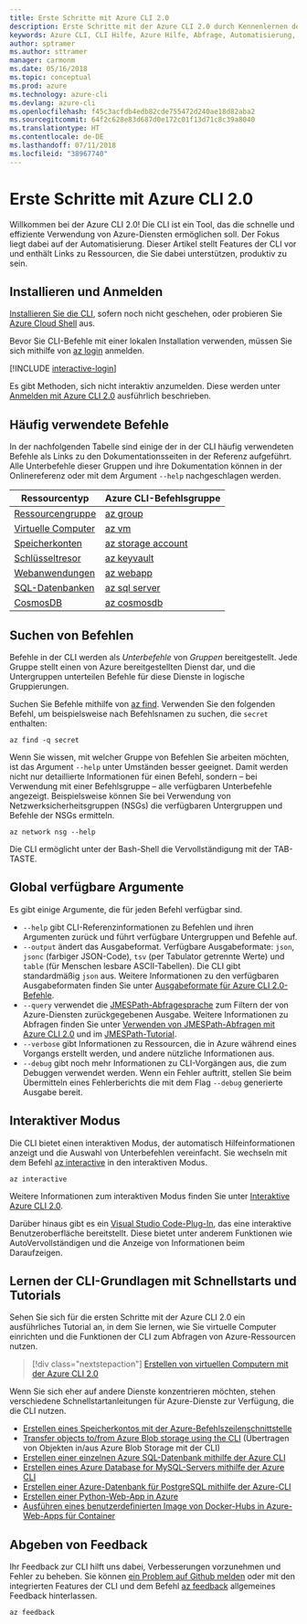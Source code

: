 ```yaml
---
title: Erste Schritte mit Azure CLI 2.0
description: Erste Schritte mit der Azure CLI 2.0 durch Kennenlernen der Befehlsgrundlagen.
keywords: Azure CLI, CLI Hilfe, Azure Hilfe, Abfrage, Automatisierung,
author: sptramer
ms.author: sttramer
manager: carmonm
ms.date: 05/16/2018
ms.topic: conceptual
ms.prod: azure
ms.technology: azure-cli
ms.devlang: azure-cli
ms.openlocfilehash: f45c3acfdb4edb82cde755472d240ae18d82aba2
ms.sourcegitcommit: 64f2c628e83d687d0e172c01f13d71c8c39a8040
ms.translationtype: HT
ms.contentlocale: de-DE
ms.lasthandoff: 07/11/2018
ms.locfileid: "38967740"
---
```

# <a name="get-started-with-azure-cli-20"></a>Erste Schritte mit Azure CLI 2.0

Willkommen bei der Azure CLI 2.0! Die CLI ist ein Tool, das die schnelle und effiziente Verwendung von Azure-Diensten ermöglichen soll. Der Fokus liegt dabei auf der Automatisierung. Dieser Artikel stellt Features der CLI vor und enthält Links zu Ressourcen, die Sie dabei unterstützen, produktiv zu sein.

## <a name="install-and-sign-in"></a>Installieren und Anmelden

[Installieren Sie die CLI](install-azure-cli.md), sofern noch nicht geschehen, oder probieren Sie [Azure Cloud Shell](/azure/cloud-shell/overview) aus.

Bevor Sie CLI-Befehle mit einer lokalen Installation verwenden, müssen Sie sich mithilfe von [az login](/cli/azure/reference-index#az-login) anmelden.

[!INCLUDE [interactive-login](includes/interactive-login.md)]

Es gibt Methoden, sich nicht interaktiv anzumelden. Diese werden unter [Anmelden mit Azure CLI 2.0](authenticate-azure-cli.md) ausführlich beschrieben.

## <a name="common-commands"></a>Häufig verwendete Befehle

In der nachfolgenden Tabelle sind einige der in der CLI häufig verwendeten Befehle als Links zu den Dokumentationsseiten in der Referenz aufgeführt.
Alle Unterbefehle dieser Gruppen und ihre Dokumentation können in der Onlinereferenz oder mit dem Argument `--help` nachgeschlagen werden.

| Ressourcentyp | Azure CLI-Befehlsgruppe |
|---------------|-------------------------|
| [Ressourcengruppe](/azure/azure-resource-manager/resource-group-overview) | [az group](/cli/azure/group) |
| [Virtuelle Computer](/azure/virtual-machines) | [az vm](/cli/azure/vm) |
| [Speicherkonten](/azure/storage/common/storage-introduction) | [az storage account](/cli/azure/storage/account) |
| [Schlüsseltresor](/azure/key-vault/key-vault-whatis) | [az keyvault](/cli/azure/keyvault) |
| [Webanwendungen](/azure/app-service) | [az webapp](/cli/azure/webapp) |
| [SQL-Datenbanken](/azure/sql-database) | [az sql server](/cli/azure/sql/server) |
| [CosmosDB](/azure/cosmos-db) | [az cosmosdb](/cli/azure/cosmosdb) |

## <a name="finding-commands"></a>Suchen von Befehlen

Befehle in der CLI werden als _Unterbefehle_ von _Gruppen_ bereitgestellt.
Jede Gruppe stellt einen von Azure bereitgestellten Dienst dar, und die Untergruppen unterteilen Befehle für diese Dienste in logische Gruppierungen.

Suchen Sie Befehle mithilfe von [az find](/cli/azure/reference-index#az-find). Verwenden Sie den folgenden Befehl, um beispielsweise nach Befehlsnamen zu suchen, die `secret` enthalten:

```azurecli-interactive
az find -q secret
```

Wenn Sie wissen, mit welcher Gruppe von Befehlen Sie arbeiten möchten, ist das Argument `--help` unter Umständen besser geeignet. Damit werden nicht nur detaillierte Informationen für einen Befehl, sondern – bei Verwendung mit einer Befehlsgruppe – alle verfügbaren Unterbefehle angezeigt. Beispielsweise können Sie bei Verwendung von Netzwerksicherheitsgruppen (NSGs) die verfügbaren Untergruppen und Befehle der NSGs ermitteln.

```azurecli-interactive
az network nsg --help
```

Die CLI ermöglicht unter der Bash-Shell die Vervollständigung mit der TAB-TASTE.

## <a name="globally-available-arguments"></a>Global verfügbare Argumente

Es gibt einige Argumente, die für jeden Befehl verfügbar sind.

* `--help` gibt CLI-Referenzinformationen zu Befehlen und ihren Argumenten zurück und führt verfügbare Untergruppen und Befehle auf.
* `--output` ändert das Ausgabeformat. Verfügbare Ausgabeformate: `json`, `jsonc` (farbiger JSON-Code), `tsv` (per Tabulator getrennte Werte) und `table` (für Menschen lesbare ASCII-Tabellen). Die CLI gibt standardmäßig `json` aus. Weitere Informationen zu den verfügbaren Ausgabeformaten finden Sie unter [Ausgabeformate für Azure CLI 2.0-Befehle](format-output-azure-cli.md).
* `--query` verwendet die [JMESPath-Abfragesprache](http://jmespath.org/) zum Filtern der von Azure-Diensten zurückgegebenen Ausgabe. Weitere Informationen zu Abfragen finden Sie unter [Verwenden von JMESPath-Abfragen mit Azure CLI 2.0](query-azure-cli.md) und im [JMESPath-Tutorial](http://jmespath.org/tutorial.html).
* `--verbose` gibt Informationen zu Ressourcen, die in Azure während eines Vorgangs erstellt werden, und andere nützliche Informationen aus.
* `--debug` gibt noch mehr Informationen zu CLI-Vorgängen aus, die zum Debuggen verwendet werden. Wenn ein Fehler auftritt, stellen Sie beim Übermitteln eines Fehlerberichts die mit dem Flag `--debug` generierte Ausgabe bereit.

## <a name="interactive-mode"></a>Interaktiver Modus

Die CLI bietet einen interaktiven Modus, der automatisch Hilfeinformationen anzeigt und die Auswahl von Unterbefehlen vereinfacht. Sie wechseln mit dem Befehl [az interactive](/cli/azure/reference-index#az-interactive) in den interaktiven Modus.

```azurecli-interactive
az interactive
```

Weitere Informationen zum interaktiven Modus finden Sie unter [Interaktive Azure CLI 2.0](interactive-azure-cli.md).

Darüber hinaus gibt es ein [Visual Studio Code-Plug-In](https://marketplace.visualstudio.com/items?itemName=ms-vscode.azurecli), das eine interaktive Benutzeroberfläche bereitstellt. Diese bietet unter anderem Funktionen wie AutoVervollständigen und die Anzeige von Informationen beim Daraufzeigen.

## <a name="learn-cli-basics-with-quickstarts-and-tutorials"></a>Lernen der CLI-Grundlagen mit Schnellstarts und Tutorials

Sehen Sie sich für die ersten Schritte mit der Azure CLI 2.0 ein ausführliches Tutorial an, in dem Sie lernen, wie Sie virtuelle Computer einrichten und die Funktionen der CLI zum Abfragen von Azure-Ressourcen nutzen.

> [!div class="nextstepaction"]
> [Erstellen von virtuellen Computern mit der Azure CLI 2.0](azure-cli-vm-tutorial.yml)

Wenn Sie sich eher auf andere Dienste konzentrieren möchten, stehen verschiedene Schnellstartanleitungen für Azure-Dienste zur Verfügung, die die CLI nutzen.

* [Erstellen eines Speicherkontos mit der Azure-Befehlszeilenschnittstelle](/azure/storage/common/storage-quickstart-create-storage-account-cli)
* [Transfer objects to/from Azure Blob storage using the CLI](/azure/storage/blobs/storage-quickstart-blobs-cli) (Übertragen von Objekten in/aus Azure Blob Storage mit der CLI)
* [Erstellen einer einzelnen Azure SQL-Datenbank mithilfe der Azure CLI](/azure/sql-database/sql-database-get-started-cli)
* [Erstellen eines Azure Database for MySQL-Servers mithilfe der Azure CLI](/azure/mysql/quickstart-create-mysql-server-database-using-azure-cli)
* [Erstellen einer Azure-Datenbank für PostgreSQL mithilfe der Azure-CLI](/azure/postgresql/quickstart-create-server-database-azure-cli)
* [Erstellen einer Python-Web-App in Azure](/azure/app-service/app-service-web-get-started-python)
* [Ausführen eines benutzerdefinierten Image von Docker-Hubs in Azure-Web-Apps für Container](/azure/app-service/containers/quickstart-custom-docker-image)

## <a name="give-feedback"></a>Abgeben von Feedback

Ihr Feedback zur CLI hilft uns dabei, Verbesserungen vorzunehmen und Fehler zu beheben. Sie können [ein Problem auf Github melden](https://github.com/azure/azure-cli/issues) oder mit den integrierten Features der CLI und dem Befehl [az feedback](/cli/azure/reference-index#az-feedback) allgemeines Feedback hinterlassen.

```azurecli-interactive
az feedback
```
